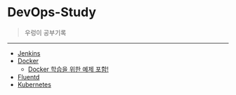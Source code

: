 # DevOps-Study
> 우렁이 공부기록

<hr />

- [Jenkins](https://github.com/DevOps-StudyRoom/DevOps-Study/blob/main/Jenkins/jenkins.md)
- [Docker](https://github.com/DevOps-StudyRoom/DevOps-Study/blob/147c4fe685a699baab7d4f62159d897189de9553/Docker/Docker.md)
  + [Docker 학습을 위한 예제 포함!](https://github.com/DevOps-StudyRoom/DevOps-Study/blob/main/Docker/DockerEx.md)
- [Fluentd](https://github.com/DevOps-StudyRoom/DevOps-Study/blob/main/EFK/Fluentd.md)
- [Kubernetes](https://github.com/DevOps-StudyRoom/DevOps-Study/blob/main/Kubernetes/Kubernetes.md)
